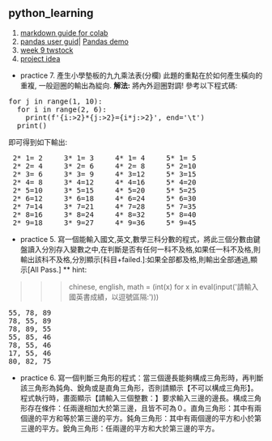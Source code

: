 ## python_learning
1. [markdown guide for colab](https://colab.research.google.com/notebooks/markdown_guide.ipynb?hl=en#scrollTo=5Y3CStVkLxqt)
1. [pandas user guid](https://pandas.pydata.org/pandas-docs/stable/user_guide/index.html)| [Pandas demo](https://colab.research.google.com/drive/1J07IPkq6iQQP1Uq8gUixJ6YoYJnZEkAG?hl=en#scrollTo=VmrH9fkrxgfb)
1. [week 9 twstock](https://colab.research.google.com/drive/1mKYqF6gcaJ1Du-KB6GVwGIm_xrs3TkPG?hl=en#scrollTo=DhHLExODj0hl)
1. [project idea](https://colab.research.google.com/drive/1VG55eZ0AOJdF-YpYJ4jPgoiKmz7hfqsw?hl=en#scrollTo=ODMldT0O1mj8)

* practice 7. 產生小學墊板的九九乘法表(分欄)
此題的重點在於如何產生橫向的重複, 一般迴圈的輸出為緃向. **解法:** 將內外迴圈對調! 參考以下程式碼:
<pre>
for j in range(1, 10):
  for i in range(2, 6):
    print(f'{i:>2}*{j:>2}={i*j:>2}', end='\t')
  print()
</pre>
即可得到如下輸出:
<pre>
 2* 1= 2	 3* 1= 3	 4* 1= 4	 5* 1= 5	
 2* 2= 4	 3* 2= 6	 4* 2= 8	 5* 2=10	
 2* 3= 6	 3* 3= 9	 4* 3=12	 5* 3=15	
 2* 4= 8	 3* 4=12	 4* 4=16	 5* 4=20	
 2* 5=10	 3* 5=15	 4* 5=20	 5* 5=25	
 2* 6=12	 3* 6=18	 4* 6=24	 5* 6=30	
 2* 7=14	 3* 7=21	 4* 7=28	 5* 7=35	
 2* 8=16	 3* 8=24	 4* 8=32	 5* 8=40	
 2* 9=18	 3* 9=27	 4* 9=36	 5* 9=45
</pre>
* practice 5. 寫一個能輸入國文,英文,數學三科分數的程式，將此三個分數由鍵盤讀入分別存入變數之中,在判斷是否有任何一科不及格,如果任一科不及格,則輸出該科不及格,分別顯示[科目+failed.]:如果全部都及格,則輸出全部通過,顯示[All Pass.]
** hint:
>>> chinese, english, math = (int(x) for x in eval(input('請輸入國英書成績，以逗號區隔:')))
<pre>
55, 78, 89
78, 55, 89
78, 89, 55
55, 85, 46
78, 55, 46
17, 55, 46
80, 82, 75
</pre>

* practice 6. 寫一個判斷三角形的程式：當三個邊長能夠構成三角形時，再判斷該三角形為鈍角、銳角或是直角三角形，否則請顯示【不可以構成三角形】。程式執行時，畫面顯示【請輸入三個整數：】要求輸入三邊的邊長。構成三角形存在條件：任兩邊相加大於第三邊，且皆不可為０。直角三角形：其中有兩個邊的平方和等於第三邊的平方。鈍角三角形：其中有兩個邊的平方和小於第三邊的平方。銳角三角形：任兩邊的平方和大於第三邊的平方。
